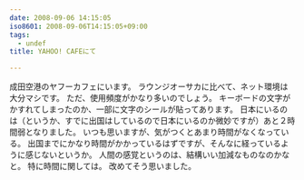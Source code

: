 ```yaml
---
date: 2008-09-06 14:15:05
iso8601: 2008-09-06T14:15:05+09:00
tags:
  - undef
title: YAHOO! CAFEにて

---
```


成田空港のヤフーカフェにいます。
ラウンジオーサカに比べて、ネット環境は大分マシです。
ただ、使用頻度がかなり多いのでしょう。
キーボードの文字がかすれてしまったのか、一部に文字のシールが貼ってあります。
日本にいるのは（というか、すでに出国はしているので日本にいるのか微妙ですが）あと２時間弱となりました。
いつも思いますが、気がつくとあまり時間がなくなっている。
出国までにかなり時間がかかっているはずですが、そんなに経っているように感じないというか。
人間の感覚というのは、結構いい加減なものなのかなと。
特に時間に関しては。
改めてそう思いました。
    	